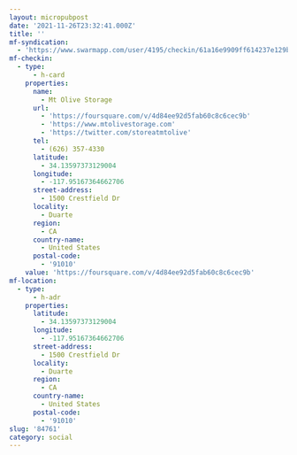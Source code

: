 ```yaml
---
layout: micropubpost
date: '2021-11-26T23:32:41.000Z'
title: ''
mf-syndication:
  - 'https://www.swarmapp.com/user/4195/checkin/61a16e9909ff614237e129bc'
mf-checkin:
  - type:
      - h-card
    properties:
      name:
        - Mt Olive Storage
      url:
        - 'https://foursquare.com/v/4d84ee92d5fab60c8c6cec9b'
        - 'https://www.mtolivestorage.com'
        - 'https://twitter.com/storeatmtolive'
      tel:
        - (626) 357-4330
      latitude:
        - 34.13597373129004
      longitude:
        - -117.95167364662706
      street-address:
        - 1500 Crestfield Dr
      locality:
        - Duarte
      region:
        - CA
      country-name:
        - United States
      postal-code:
        - '91010'
    value: 'https://foursquare.com/v/4d84ee92d5fab60c8c6cec9b'
mf-location:
  - type:
      - h-adr
    properties:
      latitude:
        - 34.13597373129004
      longitude:
        - -117.95167364662706
      street-address:
        - 1500 Crestfield Dr
      locality:
        - Duarte
      region:
        - CA
      country-name:
        - United States
      postal-code:
        - '91010'
slug: '84761'
category: social
---
```

